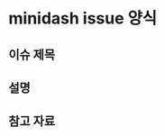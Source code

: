 # minidash issue 양식

## 이슈 제목
<!-- 이슈의 주제 or 제목을 적어주세요 -->

## 설명
<!-- 설명을 적어주세요 -->

## 참고 자료
<!-- 파일이나 url 등 관련 참조내용을 기입해주세요 -->